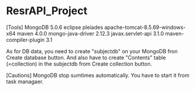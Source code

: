 # ResrAPI_Project
[Tools]
MongoDB 5.0.6
eclipse pleiades
apache-tomcat-8.5.69-windows-x64
maven 4.0.0
mongo-java-driver 2.12.3
javax.servlet-api 3.1.0
maven-compiler-plugin 3.1

As for DB data, you need to create "subjectdb" on your MongoDB fron Create database button.
And also have to create "Contents" table (=collection) in the subjectdb from Create collection button.

[Cautions]
MongoDB stop sumtimes automatically. You have to start it from task managaer.
